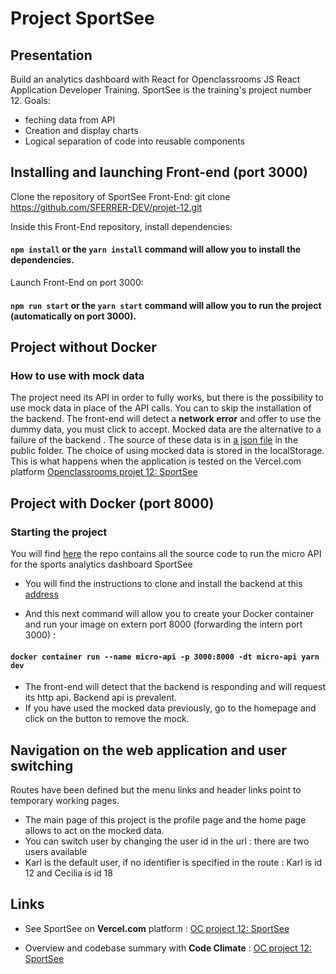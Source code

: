 # Project SportSee

## Presentation

Build an analytics dashboard with React for Openclassrooms JS React Application Developer Training. SportSee is the training's project number 12.
Goals:

- feching data from API
- Creation and display charts
- Logical separation of code into reusable components

## Installing and launching Front-end (port 3000)

Clone the repository of SportSee Front-End:
git clone https://github.com/SFERRER-DEV/projet-12.git

Inside this Front-End repository, install dependencies:

#### `npm install` or the `yarn install` command will allow you to install the dependencies.

Launch Front-End on port 3000:

#### `npm run start` or the `yarn start` command will allow you to run the project (automatically on port 3000).

## Project without Docker

### How to use with mock data

The project need its API in order to fully works, but there is the possibility to use mock data in place of the API calls.
You can to skip the installation of the backend. The front-end will detect a **network error** and offer to use the dummy data, you must click to accept. Mocked data are the alternative to a failure of the backend . The source of these data is in [a json file](https://github.com/SFERRER-DEV/projet-12/blob/main/public/data/data.json) in the public folder.
The choice of using mocked data is stored in the localStorage.
This is what happens when the application is tested on the Vercel.com platform [Openclassrooms projet 12: SportSee](https://projet-12.vercel.app/dashboard/profile/)

## Project with Docker (port 8000)

### Starting the project

You will find [here](https://github.com/SFERRER-DEV/P9-front-end-dashboard) the repo contains all the source code to run the micro API for the sports analytics dashboard SportSee

- You will find the instructions to clone and install the backend at this [address](https://github.com/SFERRER-DEV/P9-front-end-dashboard#3-project-with-docker)

- And this next command will allow you to create your Docker container and run your image on extern port 8000 (forwarding the intern port 3000) :

#### `docker container run --name micro-api -p 3000:8000 -dt micro-api yarn dev`

- The front-end will detect that the backend is responding and will request its http api. Backend api is prevalent.
- If you have used the mocked data previously, go to the homepage and click on the button to remove the mock.

## Navigation on the web application and user switching

Routes have been defined but the menu links and header links point to temporary working pages.

- The main page of this project is the profile page and the home page allows to act on the mocked data.
- You can switch user by changing the user id in the url : there are two users available
- Karl is the default user, if no identifier is specified in the route : Karl is id 12 and Cecilia is id 18

## Links

- See SportSee on **Vercel.com** platform : [OC project 12: SportSee](https://projet-12.vercel.app/dashboard/profile/)

- Overview and codebase summary with **Code Climate** : [OC project 12: SportSee](https://codeclimate.com/github/SFERRER-DEV/projet-12)
